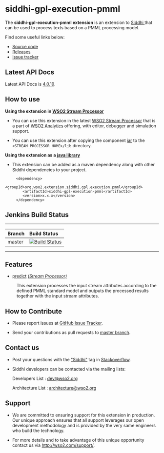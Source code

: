 siddhi-gpl-execution-pmml
======================================

The **siddhi-gpl-execution-pmml extension** is an extension to <a target="_blank" href="https://wso2.github.io/siddhi">Siddhi
</a> that  can be used to process texts based on a PMML processing model.

Find some useful links below:

* <a target="_blank" href="https://github.com/wso2-extensions/siddhi-gpl-execution-pmml">Source code</a>
* <a target="_blank" href="https://github.com/wso2-extensions/siddhi-gpl-execution-pmml/releases">Releases</a>
* <a target="_blank" href="https://github.com/wso2-extensions/siddhi-gpl-execution-pmml/issues">Issue tracker</a>

## Latest API Docs 

Latest API Docs is <a target="_blank" href="https://wso2-extensions.github.io/siddhi-gpl-execution-pmml/api/4.0.19">4.0.19</a>.

## How to use 

**Using the extension in <a target="_blank" href="https://github.com/wso2/product-sp">WSO2 Stream Processor</a>**

* You can use this extension in the latest <a target="_blank" href="https://github.com/wso2/product-sp/releases">WSO2 Stream Processor</a> that is a part of <a target="_blank" href="http://wso2.com/analytics?utm_source=gitanalytics&utm_campaign=gitanalytics_Jul17">WSO2 Analytics</a> offering, with editor, debugger and simulation support. 

* You can use  this extension after copying the component <a target="_blank" href="http://central.maven.org/maven2/org/wso2/extension/siddhi/gpl/execution/pmml/siddhi-gpl-execution-pmml/">jar</a> to the `<STREAM_PROCESSOR_HOME>/lib` directory.

**Using the extension as a <a target="_blank" href="https://wso2.github.io/siddhi/documentation/running-as-a-java-library">java library</a>**

* This extension can be added as a maven dependency along with other Siddhi dependencies to your project.

```
     <dependency>
        <groupId>org.wso2.extension.siddhi.gpl.execution.pmml</groupId>
        <artifactId>siddhi-gpl-execution-pmml</artifactId>
        <version>x.x.x</version>
     </dependency>
```

## Jenkins Build Status

---

|  Branch | Build Status |
| :------ |:------------ | 
| master  | [![Build Status](https://wso2.org/jenkins/job/siddhi/job/siddhi-gpl-execution-pmml/badge/icon)](https://wso2.org/jenkins/job/siddhi/job/siddhi-gpl-execution-pmml/) |

---

## Features

* <a target="_blank" href="https://wso2-extensions.github.io/siddhi-gpl-execution-pmml/api/4.0.19/#predict-stream-processor">predict</a> *<a target="_blank" href="https://wso2.github.io/siddhi/documentation/siddhi-4.0/#stream-processor">(Stream Processor)</a>*<br><div style="padding-left: 1em;"><p>This extension processes the input stream attributes according to the defined PMML standard model and outputs the processed results together with the input stream attributes.</p></div>

## How to Contribute
 
  * Please report issues at <a target="_blank" href="https://github.com/wso2-extensions/siddhi-gpl-execution-pmml/issues">GitHub Issue Tracker</a>.
  
  * Send your contributions as pull requests to <a target="_blank" href="https://github.com/wso2-extensions/siddhi-gpl-execution-pmml/tree/master">master branch</a>. 
 
## Contact us 

 * Post your questions with the <a target="_blank" href="http://stackoverflow.com/search?q=siddhi">"Siddhi"</a> tag in <a target="_blank" href="http://stackoverflow.com/search?q=siddhi">Stackoverflow</a>. 
 
 * Siddhi developers can be contacted via the mailing lists:
 
    Developers List   : [dev@wso2.org](mailto:dev@wso2.org)
    
    Architecture List : [architecture@wso2.org](mailto:architecture@wso2.org)
 
## Support 

* We are committed to ensuring support for this extension in production. Our unique approach ensures that all support leverages our open development methodology and is provided by the very same engineers who build the technology. 

* For more details and to take advantage of this unique opportunity contact us via <a target="_blank" href="http://wso2.com/support?utm_source=gitanalytics&utm_campaign=gitanalytics_Jul17">http://wso2.com/support/</a>. 

